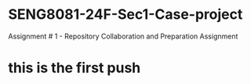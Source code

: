 # SENG8081-24F-Sec1-Case-project
Assignment # 1 - Repository Collaboration and Preparation Assignment

# this is the first push
 